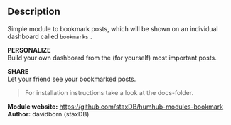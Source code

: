 ## Description

Simple module to bookmark posts, which will be shown on an individual dashboard called `bookmarks` .

**PERSONALIZE**   
Build your own dashboard from the (for yourself) most important posts.

**SHARE**   
Let your friend see your bookmarked posts.


> For installation instructions take a look at the docs-folder.

__Module website:__ <https://github.com/staxDB/humhub-modules-bookmark>  
__Author:__ davidborn (staxDB)